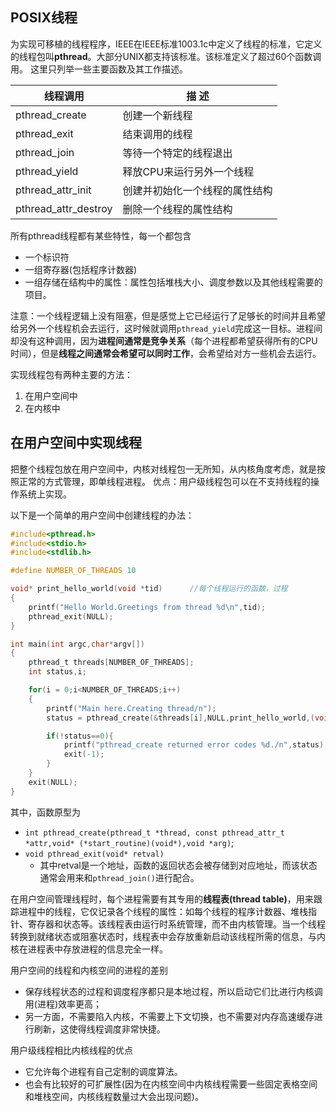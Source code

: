 ## POSIX线程
为实现可移植的线程程序，IEEE在IEEE标准1003.1c中定义了线程的标准，它定义的线程包叫**pthread**。大部分UNIX都支持该标准。该标准定义了超过60个函数调用。
这里只列举一些主要函数及其工作描述。

| 线程调用 | 描 述  |
| --- | --- |
| pthread_create | 创建一个新线程 |
| pthread_exit | 结束调用的线程 |
| pthread_join | 等待一个特定的线程退出 |
| pthread_yield | 释放CPU来运行另外一个线程 |
| pthread_attr_init | 创建并初始化一个线程的属性结构 |
| pthread_attr_destroy | 删除一个线程的属性结构 |

所有pthread线程都有某些特性，每一个都包含
- 一个标识符
- 一组寄存器(包括程序计数器)
- 一组存储在结构中的属性：属性包括堆栈大小、调度参数以及其他线程需要的项目。

注意：一个线程逻辑上没有阻塞，但是感觉上它已经运行了足够长的时间并且希望给另外一个线程机会去运行，这时候就调用`pthread_yield`完成这一目标。进程间却没有这种调用，因为**进程间通常是竞争关系**（每个进程都希望获得所有的CPU时间），但是**线程之间通常会希望可以同时工作**，会希望给对方一些机会去运行。

实现线程包有两种主要的方法：
1. 在用户空间中
2. 在内核中

## 在用户空间中实现线程
把整个线程包放在用户空间中，内核对线程包一无所知，从内核角度考虑，就是按照正常的方式管理，即单线程进程。
优点：用户级线程包可以在不支持线程的操作系统上实现。

以下是一个简单的用户空间中创建线程的办法：
```c
#include<pthread.h>
#include<stdio.h>
#include<stdlib.h>

#define NUMBER_OF_THREADS 10

void* print_hello_world(void *tid)		//每个线程运行的函数，过程
{
	printf("Hello World.Greetings from thread %d\n",tid);
	pthread_exit(NULL);
}

int main(int argc,char*argv[])
{
	pthread_t threads[NUMBER_OF_THREADS];
	int status,i;

	for(i = 0;i<NUMBER_OF_THREADS;i++)
	{
		printf("Main here.Creating thread/n");
		status = pthread_create(&threads[i],NULL,print_hello_world,(void*)i);//i传入给ptint_hello_world为其输入参数

		if(!status==0){
			printf("pthread_create returned error codes %d./n",status);
			exit(-1);
		}
	}
	exit(NULL);
}
```

其中，函数原型为
- `int pthread_create(pthread_t *thread, const pthread_attr_t *attr,void* (*start_routine)(void*),void *arg)`;
- `void pthread_exit(void* retval)`
  - 其中retval是一个地址，函数的返回状态会被存储到对应地址，而该状态通常会用来和`pthread_join()`进行配合。

在用户空间管理线程时，每个进程需要有其专用的**线程表(thread table)**，用来跟踪进程中的线程，它仅记录各个线程的属性：如每个线程的程序计数器、堆栈指针、寄存器和状态等。该线程表由运行时系统管理，而不由内核管理。当一个线程转换到就绪状态或阻塞状态时，线程表中会存放重新启动该线程所需的信息，与内核在进程表中存放进程的信息完全一样。

用户空间的线程和内核空间的进程的差别
- 保存线程状态的过程和调度程序都只是本地过程，所以启动它们比进行内核调用(进程)效率更高；
- 另一方面，不需要陷入内核，不需要上下文切换，也不需要对内存高速缓存进行刷新，这使得线程调度非常快捷。

用户级线程相比内核线程的优点
- 它允许每个进程有自己定制的调度算法。
- 也会有比较好的可扩展性(因为在内核空间中内核线程需要一些固定表格空间和堆栈空间，内核线程数量过大会出现问题)。
